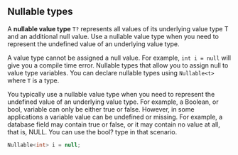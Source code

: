 ## Nullable types

A **nullable value type** `T?` represents all values of its underlying value type T and an additional null value. Use a nullable value type when you need to represent the undefined value of an underlying value type.

A value type cannot be assigned a null value. For example, `int i = null` will give you a compile time error. Nullable types that allow you to assign null to value type variables. You can declare nullable types using `Nullable<t>` where `T` is a type.

You typically use a nullable value type when you need to represent the undefined value of an underlying value type. For example, a Boolean, or bool, variable can only be either true or false. However, in some applications a variable value can be undefined or missing. For example, a database field may contain true or false, or it may contain no value at all, that is, NULL. You can use the bool? type in that scenario.

```cs
Nullable<int> i = null;
```
